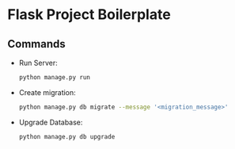 # Flask Project Boilerplate

## Commands
-   Run Server:
    ``` bash
    python manage.py run
    ```

-   Create migration:
    ``` bash
    python manage.py db migrate --message '<migration_message>'
    ```
    
-   Upgrade Database:
    ``` bash
    python manage.py db upgrade
    ```